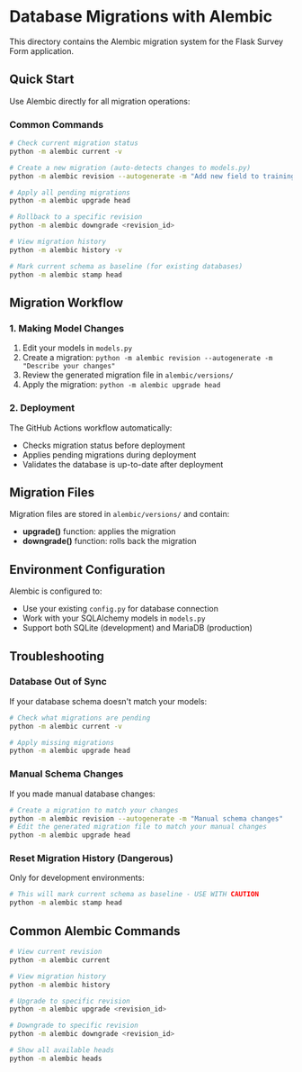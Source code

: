 # Database Migrations with Alembic

This directory contains the Alembic migration system for the Flask Survey Form application.

## Quick Start

Use Alembic directly for all migration operations:

### Common Commands

```bash
# Check current migration status
python -m alembic current -v

# Create a new migration (auto-detects changes to models.py)
python -m alembic revision --autogenerate -m "Add new field to training forms"

# Apply all pending migrations
python -m alembic upgrade head

# Rollback to a specific revision
python -m alembic downgrade <revision_id>

# View migration history
python -m alembic history -v

# Mark current schema as baseline (for existing databases)
python -m alembic stamp head
```

## Migration Workflow

### 1. Making Model Changes
1. Edit your models in `models.py`
2. Create a migration: `python -m alembic revision --autogenerate -m "Describe your changes"`
3. Review the generated migration file in `alembic/versions/`
4. Apply the migration: `python -m alembic upgrade head`

### 2. Deployment
The GitHub Actions workflow automatically:
- Checks migration status before deployment
- Applies pending migrations during deployment
- Validates the database is up-to-date after deployment

## Migration Files

Migration files are stored in `alembic/versions/` and contain:
- **upgrade()** function: applies the migration
- **downgrade()** function: rolls back the migration

## Environment Configuration

Alembic is configured to:
- Use your existing `config.py` for database connection
- Work with your SQLAlchemy models in `models.py`
- Support both SQLite (development) and MariaDB (production)

## Troubleshooting

### Database Out of Sync
If your database schema doesn't match your models:
```bash
# Check what migrations are pending
python -m alembic current -v

# Apply missing migrations
python -m alembic upgrade head
```

### Manual Schema Changes
If you made manual database changes:
```bash
# Create a migration to match your changes
python -m alembic revision --autogenerate -m "Manual schema changes"
# Edit the generated migration file to match your manual changes
python -m alembic upgrade head
```

### Reset Migration History (Dangerous)
Only for development environments:
```bash
# This will mark current schema as baseline - USE WITH CAUTION
python -m alembic stamp head
```

## Common Alembic Commands

```bash
# View current revision
python -m alembic current

# View migration history
python -m alembic history

# Upgrade to specific revision
python -m alembic upgrade <revision_id>

# Downgrade to specific revision
python -m alembic downgrade <revision_id>

# Show all available heads
python -m alembic heads
``` 